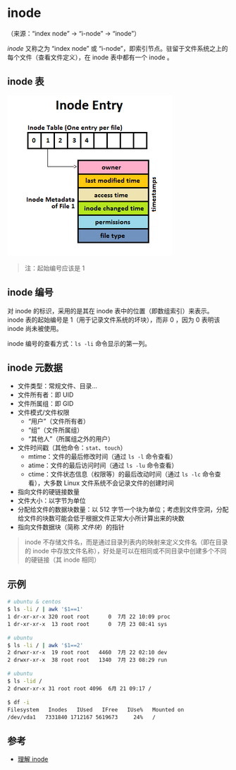 # inode

（来源：“index node” -> “i-node” -> “inode”）

_inode_ 又称之为 “index node” 或 “i-node”，即索引节点。驻留于文件系统之上的每个文件（查看文件定义），在 inode 表中都有一个 inode 。

## inode 表

![inode 表](.images/inode-table.png)

> 注：起始编号应该是 1

## inode 编号

对 inode 的标识，采用的是其在 inode 表中的位置（即数组索引）来表示。inode 表的起始编号是 1（用于记录文件系统的坏块），而非 0 ，因为 0 表明该 inode 尚未被使用。

inode 编号的查看方式：`ls -li` 命令显示的第一列。

## inode 元数据

* 文件类型：常规文件、目录...
* 文件所有者：即 UID
* 文件所属组：即 GID
* 文件模式/文件权限
  * “用户”（文件所有者）
  * “组”（文件所属组）
  * “其他人”（所属组之外的用户）
* 文件时间戳（其他命令：`stat`、`touch`）
  * mtime：文件的最后修改时间（通过 `ls -l` 命令查看）
  * atime：文件的最后访问时间（通过 `ls -lu` 命令查看）
  * ctime：文件状态信息（权限等）的最后改动时间（通过 `ls -lc` 命令查看），大多数 Linux 文件系统不会记录文件的创建时间
* 指向文件的硬链接数量
* 文件大小：以字节为单位
* 分配给文件的数据块数量：以 512 字节一个块为单位；考虑到文件空洞，分配给文件的块数可能会低于根据文件正常大小所计算出来的块数
* 指向文件数据块（简称 _文件块_）的指针

> inode 不存储文件名，而是通过目录列表内的映射来定义文件名（即在目录的 inode 中存放文件名称），好处是可以在相同或不同目录中创建多个不同的硬链接（其 inode 相同）

## 示例

```sh
# ubuntu & centos
$ ls -li / | awk '$1==1'
1 dr-xr-xr-x 320 root root      0  7月 22 10:09 proc
1 dr-xr-xr-x  13 root root      0  7月 23 08:41 sys
```

```sh
# ubuntu
$ ls -li / | awk '$1==2'
2 drwxr-xr-x  19 root root   4460  7月 22 02:10 dev
2 drwxr-xr-x  38 root root   1340  7月 23 08:29 run
```

```sh
# ubuntu
$ ls -lid /
2 drwxr-xr-x 31 root root 4096  6月 21 09:17 /
```

```sh
$ df -i
Filesystem   Inodes   IUsed   IFree   IUse%   Mounted on
/dev/vda1   7331840 1712167 5619673     24%   /
```

## 参考

* [理解 inode](http://www.ruanyifeng.com/blog/2011/12/inode.html)